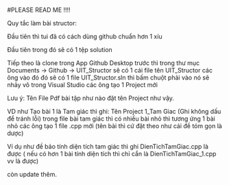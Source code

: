 #PLEASE READ ME !!!!

Quy tắc làm bài structor:

Đầu tiên thì tui đã có cách dùng github chuẩn hơn 1 xíu

Đầu tiên trong đó sẽ có 1 tệp solution

Tiếp theo là clone trong App Github Desktop trước
thì trong thư mục Documents -> Github -> UIT_Structor sẽ có 1 cái file tên UIT_Structor
các ông vào đó đó sẽ có 1 file UIT_Structor.sln thì bấm chuột phải vào nó sẽ nhảy vô trong Visual Studio
các ông tạo 1 Project mới 

Lưu ý: Tên File Pdf bài tập như nào đặt tên Project như vậy.

VD như Tạo bài 1 là Tam giác thì ghi: Tên Project 1_Tam Giac (Ghi không dấu để tránh lỗi) 
trong file bài tam giác thì có nhiều bài nhỏ thì tương ứng 1 bài nhỏ các ông tạo 1 file .cpp mới (tên bài thì cứ đặt theo như cái đề tóm gọn là dược)

Ví dụ như đề bảo tính diện tích tam giác thì ghi DienTichTamGiac.cpp là được ( nếu có hơn 1 bài tính diện tích thì chỉ cẩn là DienTichTamGiac_1.cpp vv là được)


còn update thêm.

